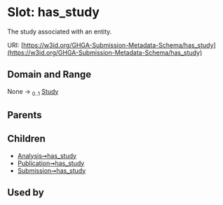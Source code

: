 
# Slot: has_study


The study associated with an entity.

URI: [https://w3id.org/GHGA-Submission-Metadata-Schema/has_study](https://w3id.org/GHGA-Submission-Metadata-Schema/has_study)


## Domain and Range

None &#8594;  <sub>0..1</sub> [Study](Study.md)

## Parents


## Children

 *  [Analysis➞has_study](Analysis_has_study.md)
 *  [Publication➞has_study](Publication_has_study.md)
 *  [Submission➞has_study](Submission_has_study.md)

## Used by

